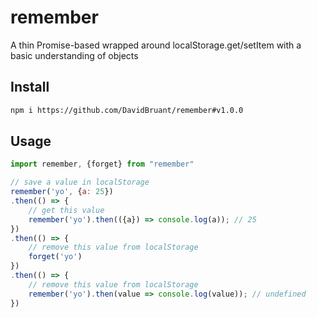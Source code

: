 # remember

A thin Promise-based wrapped around localStorage.get/setItem with a basic understanding of objects


## Install

```sh
npm i https://github.com/DavidBruant/remember#v1.0.0
```

## Usage

```js
import remember, {forget} from "remember"

// save a value in localStorage
remember('yo', {a: 25})
.then(() => {
    // get this value
    remember('yo').then(({a}) => console.log(a)); // 25
})
.then(() => {
    // remove this value from localStorage
    forget('yo')
})
.then(() => {
    // remove this value from localStorage
    remember('yo').then(value => console.log(value)); // undefined
})
```
